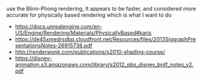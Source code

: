 use the Blinn-Phong rendering, It appears to be faster, and considered more
accurate for physically based rendering which is what I want to do

* https://docs.unrealengine.com/en-US/Engine/Rendering/Materials/PhysicallyBased#karis
* https://de45xmedrsdbp.cloudfront.net/Resources/files/2013SiggraphPresentationsNotes-26915738.pdf
* http://renderwonk.com/publications/s2010-shading-course/<Paste>
* https://disney-animation.s3.amazonaws.com/library/s2012_pbs_disney_brdf_notes_v2.pdf
